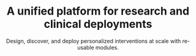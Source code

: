 ---
title: A unified platform for research and clinical deployments
image: images/temp.jpg
bgcolor: "#242F40"
subtitle: Design, discover, and deploy personalized interventions at scale with re-usable modules.
introtitle: Mix and match modules to tailor interventions for desired outcomes
introsubtitle: Way to Health capabilities are built and made available as re-usable modules. 
introtext: Researchers and clinicians have combinewd these modules in different ways to create innovative interventions rapidly, test them and quickly deploy them fully integrated with their EHR. 

modules:
  introtitle: Build your own intervention quickly
  introsubtitle: Way to Health capabilities are grouped into modules. Configure them to address your specific needs and combine them together to quickly build, test and deploy interventions. Choose your deployment model - pilot, standalone or scaled and EHR integrated.
  module: 
    - module_name: Conversations
      image: images/temp.jpg
      image_caption: 
      subtitle1: Two-way Texting
      description1: Communication with patients and / or study participants is key to engaging them in their health. You can choose from a variety of communication techniques or combine them in interesting ways tailored to a patient's behavior. Texting (SMS) has repeatedly been demonstrated to be a very effective way of communicating with patients since it works irrespective of the kind of phone the patient has. Texts can be sent out based on set schedules and / or rules. These configuration rules can be as simple as responding with a personalized "Great job, John Appleseed" or as complex as evaluating blood pressure values and responding with an provider or nurse alert
      subtitle2: Survey Management
      description2: In cases where more data needs to be collected (demographics, symptoms, etc.), the system offers the ability to create a survey. You can either integrate the survey with Qualtrics or create your own survey from scratch using the built-in survey creation and deployment tool. These surveys can be sent out to patients based on specific schedules and simple or complex rules. Short surveys can be administrated over text as well. 
      subtitle3: 
      description3: 
      is_even: false
      id: patcomm
    - module_name: Remote Monitoring
      image: images/temp.jpg
      image_caption: 
      subtitle1: Vitals and Activity Monitoring
      description1: The platform integrates directly with a number of biomedical devices to capture vitals directly from the patient / participant. The kinds of vitals captured include blood pressure, medication adherence, sleep tracking, weight, blood glucose and many more continue to be added. Additional devices are added quickly on request.
      subtitle2: Patient Reported Outcomes
      description2: The system also allows patients to report their PROs, adverse events (AEs), symptoms and more via structured or unstructured conversations. These can be patient initiated and follow decision trees of your choosing. 
      subtitle3: 
      description3: 
      is_even: true
      id: remote    
    - module_name: Randomized Control Trials
      image: images/temp.jpg
      image_caption: 
      subtitle1: Arms & Randomization
      description1: Setup multiple arms for studies including a control arm. The platform also offers multiple computerized randomization of participants, including the configurable choices for stratified, blocked, weighted, and adaptive randomization strategies. Ongoing management of participants via a "triage" view is also available out-of-the-box.
      subtitle2: Enrollment & eConsent
      description2: Setup customized enrollment flows to maximize participant uptake. Run virtual trials in any state and manage it all remotely using tools such as intake surveys and eConsenting. Way to Health has been used to support over 150 different studies and the platform, past and current Principal Investigators (PIs) have credibility among the research and funding communities. 
      subtitle3: 
      description3: 
      is_even: false
      id: rct
    - module_name: Study & Survey Libraries
      image: images/temp.jpg
      image_caption: 
      subtitle1: Study Library
      description1: Quaerat est totam quia sed qui sed nemo est. Officia quas laborum. Ex dolorum delectus quia rem qui. Ipsa aliquid eos maxime quidem rem repudiandae. Est tempore recusandae. Dignissimos voluptatem nostrum.
      subtitle2: Survey Library
      description2: Vel et ut commodi amet ut officiis eos molestias. Dolores dolorem amet consequuntur qui. Sequi est omnis quo laborum dolore. Id molestiae odit nesciunt unde natus est. Sint possimus maxime dolorem sequi doloremque. Nobis ab occaecati.
      subtitle3: 
      description3: 
      is_even: true
      id: library    
    - module_name: Behavioral Science & Economics
      image: images/temp.jpg
      image_caption: 
      subtitle1: Gamification & Social
      description1: Games and social media are significant drivers of human behavior. The platform allows patients to earn points, level up, use lifelines and more. These features can be combined with peer competition or support.
      subtitle2: Financial Incentives
      description2: Lotteries, loss and gain framed incentives and much more can be easily applied to activities - steps, weighings, pretty much any data gathered by the platform from any data source. Apply different strategies to different populations and depending on the type of activity.
      subtitle3: 
      description3: 
      is_even: false
      id: be     
    - module_name: Rules Engine
      image: images/temp.jpg
      image_caption: 
      subtitle1: Schedule or event driven
      description1: All interventions require recurrence based on a defined period - hours, days, weeks or months or off an event (such as admission). Research studies or clinical deployments both require this to be further tailored by each arm or patient. The platform has been designed to support these use cases and more.
      subtitle2: Alerts & Incidents
      description2: To maximize the productivity of staff and providers, the Way To Health platform allows for the creation of incidents or alerts whenever certain exception criteria are met. Configure notifications depending on the users role.
      subtitle3: 
      description3: 
      is_even: true
      id: rulesengine
    - module_name: EHR integration
      image: images/temp.jpg
      image_caption: 
      subtitle1: Bi-directional integration 
      description1: It is our belief that EHRs should be the system of record for all patient data. Additionally, any provider action needed should also be done via the EHR. With this in mind, the platform provides bi-directional integration currently with Epic (and additional EHRs on request).
      subtitle2: Way to Health inside
      description2: We offer multiple ways in which we can integrate with the EHR. Via embeds in the EHR itself, HL7 based, API (FHIR, Open.Epic, other) and many more as needed. 
      subtitle3: 
      description3: 
      is_even: false
      id: ehr
---